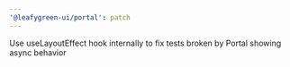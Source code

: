 ```yaml
---
'@leafygreen-ui/portal': patch
---
```


Use useLayoutEffect hook internally to fix tests broken by Portal showing async behavior
